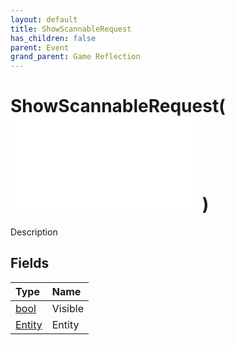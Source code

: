 ```yaml
---
layout: default
title: ShowScannableRequest
has_children: false
parent: Event
grand_parent: Game Reflection
---
```

# ShowScannableRequest( ![ EntityEventBase ](/game-reflection/events/entity_event_base.md) )
Description 

## Fields
| Type | Name |
|:-------------|:--------------|
| [bool](/game-reflection/components/bool.md) | Visible |
| [Entity](/game-reflection/classes/entity.md) | Entity |
